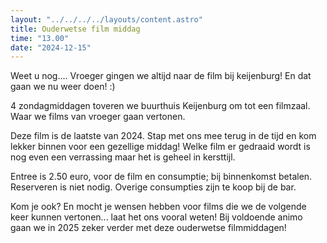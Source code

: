 ```yaml
---
layout: "../../../../layouts/content.astro"
title: Ouderwetse film middag
time: "13.00"
date: "2024-12-15"
---
```


Weet u nog....
Vroeger gingen we altijd naar de film bij keijenburg!
En dat gaan we nu weer doen! :)

4 zondagmiddagen toveren we buurthuis Keijenburg om tot een filmzaal.
Waar we films van vroeger gaan vertonen.

Deze film is de laatste van 2024.
Stap met ons mee terug in de tijd en kom lekker binnen voor een gezellige middag!
Welke film er gedraaid wordt is nog even een verrassing maar het is geheel in kersttijl.

Entree is 2.50 euro, voor de film en consumptie; bij binnenkomst betalen.
Reserveren is niet nodig.
Overige consumpties zijn te koop bij de bar.

Kom je ook?
En mocht je wensen hebben voor films die we de volgende keer kunnen vertonen... laat het ons vooral weten!
Bij voldoende animo gaan we in 2025 zeker verder met deze ouderwetse filmmiddagen!
